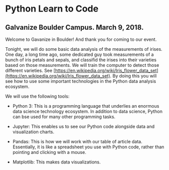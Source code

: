 # Python Learn to Code

## Galvanize Boulder Campus. March 9, 2018.

Welcome to Gavanize in Boulder! And thank you for coming to our event.

Tonight, we will do some basic data analysis of the measurements of irises. One day, a long time ago, some dedicated guy took measurements of a bunch of iris petals and sepals, and classifid the irises into their varieties based on those measurements. We will train the computer to detect those different varieties. See [https://en.wikipedia.org/wiki/Iris_flower_data_set](https://en.wikipedia.org/wiki/Iris_flower_data_set). By doing this you will see how to use some important technologies in the Python data analysis ecosystem.

We will use the following tools:

+ Python 3: This is a programming language that underlies an enormous data science technology ecosystem. In addition to data science, Python can bse used for many other programming tasks. 

+ Jupyter: This enables us to see our Python code alongside data and visualization charts.

+ Pandas: This is how we will work with our table of article data. Essentially, it is like a spreadsheet you use with Python code, rather than pointing and clicking with a mouse.

+ Matplotlib: This makes data visualizations.
